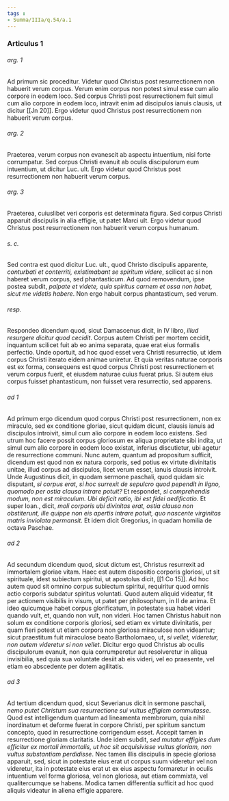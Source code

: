 ```yaml
---
tags : 
- Summa/IIIa/q.54/a.1
---
```


### Articulus 1

###### arg. 1
Ad primum sic proceditur. Videtur quod Christus post resurrectionem non habuerit verum corpus. Verum enim corpus non potest simul esse cum alio corpore in eodem loco. Sed corpus Christi post resurrectionem fuit simul cum alio corpore in eodem loco, intravit enim ad discipulos ianuis clausis, ut dicitur [[Jn 20]]. Ergo videtur quod Christus post resurrectionem non habuerit verum corpus.

###### arg. 2
Praeterea, verum corpus non evanescit ab aspectu intuentium, nisi forte corrumpatur. Sed corpus Christi evanuit ab oculis discipulorum eum intuentium, ut dicitur Luc. ult. Ergo videtur quod Christus post resurrectionem non habuerit verum corpus.

###### arg. 3
Praeterea, cuiuslibet veri corporis est determinata figura. Sed corpus Christi apparuit discipulis in alia effigie, ut patet Marci ult. Ergo videtur quod Christus post resurrectionem non habuerit verum corpus humanum.

###### s. c.
Sed contra est quod dicitur Luc. ult., quod Christo discipulis apparente, *conturbati et conterriti, existimabant se spiritum videre*, scilicet ac si non haberet verum corpus, sed phantasticum. Ad quod removendum, ipse postea subdit, *palpate et videte, quia spiritus carnem et ossa non habet, sicut me videtis habere*. Non ergo habuit corpus phantasticum, sed verum.

###### resp.
Respondeo dicendum quod, sicut Damascenus dicit, in IV libro, *illud resurgere dicitur quod cecidit*. Corpus autem Christi per mortem cecidit, inquantum scilicet fuit ab eo anima separata, quae erat eius formalis perfectio. Unde oportuit, ad hoc quod esset vera Christi resurrectio, ut idem corpus Christi iterato eidem animae uniretur. Et quia veritas naturae corporis est ex forma, consequens est quod corpus Christi post resurrectionem et verum corpus fuerit, et eiusdem naturae cuius fuerat prius. Si autem eius corpus fuisset phantasticum, non fuisset vera resurrectio, sed apparens.

###### ad 1
Ad primum ergo dicendum quod corpus Christi post resurrectionem, non ex miraculo, sed ex conditione gloriae, sicut quidam dicunt, clausis ianuis ad discipulos introivit, simul cum alio corpore in eodem loco existens. Sed utrum hoc facere possit corpus gloriosum ex aliqua proprietate sibi indita, ut simul cum alio corpore in eodem loco existat, inferius discutietur, ubi agetur de resurrectione communi. Nunc autem, quantum ad propositum sufficit, dicendum est quod non ex natura corporis, sed potius ex virtute divinitatis unitae, illud corpus ad discipulos, licet verum esset, ianuis clausis introivit. Unde Augustinus dicit, in quodam sermone paschali, quod quidam sic disputant, *si corpus erat, si hoc surrexit de sepulcro quod pependit in ligno, quomodo per ostia clausa intrare potuit?* Et respondet, *si comprehendis modum, non est miraculum. Ubi deficit ratio, ibi est fidei aedificatio*. Et super Ioan., dicit, *moli corporis ubi divinitas erat, ostia clausa non obstiterunt, ille quippe non eis apertis intrare potuit, quo nascente virginitas matris inviolata permansit*. Et idem dicit Gregorius, in quadam homilia de octava Paschae.

###### ad 2
Ad secundum dicendum quod, sicut dictum est, Christus resurrexit ad immortalem gloriae vitam. Haec est autem dispositio corporis gloriosi, ut sit spirituale, idest subiectum spiritui, ut apostolus dicit, [[1 Co 15]]. Ad hoc autem quod sit omnino corpus subiectum spiritui, requiritur quod omnis actio corporis subdatur spiritus voluntati. Quod autem aliquid videatur, fit per actionem visibilis in visum, ut patet per philosophum, in II de anima. Et ideo quicumque habet corpus glorificatum, in potestate sua habet videri quando vult, et, quando non vult, non videri. Hoc tamen Christus habuit non solum ex conditione corporis gloriosi, sed etiam ex virtute divinitatis, per quam fieri potest ut etiam corpora non gloriosa miraculose non videantur; sicut praestitum fuit miraculose beato Bartholomaeo, ut, *si vellet, videretur, non autem videretur si non vellet*. Dicitur ergo quod Christus ab oculis discipulorum evanuit, non quia corrumperetur aut resolveretur in aliqua invisibilia, sed quia sua voluntate desiit ab eis videri, vel eo praesente, vel etiam eo abscedente per dotem agilitatis.

###### ad 3
Ad tertium dicendum quod, sicut Severianus dicit in sermone paschali, *nemo putet Christum sua resurrectione sui vultus effigiem commutasse*. Quod est intelligendum quantum ad lineamenta membrorum, quia nihil inordinatum et deforme fuerat in corpore Christi, per spiritum sanctum concepto, quod in resurrectione corrigendum esset. Accepit tamen in resurrectione gloriam claritatis. Unde idem subdit, *sed mutatur effigies dum efficitur ex mortali immortalis, ut hoc sit acquisivisse vultus gloriam, non vultus substantiam perdidisse*. Nec tamen illis discipulis in specie gloriosa apparuit, sed, sicut in potestate eius erat ut corpus suum videretur vel non videretur, ita in potestate eius erat ut ex eius aspectu formaretur in oculis intuentium vel forma gloriosa, vel non gloriosa, aut etiam commixta, vel qualitercumque se habens. Modica tamen differentia sufficit ad hoc quod aliquis videatur in aliena effigie apparere.

